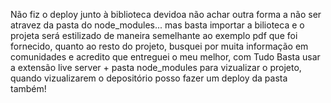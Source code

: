 Não fiz o deploy junto à biblioteca devidoa não achar outra forma a não ser atravez da pasta do node_modules... mas basta importar a bilioteca e o projeta será estilizado de maneira semelhante ao exemplo pdf que foi fornecido, quanto ao resto do projeto, busquei por muita informação em comunidades e acredito que entreguei o meu melhor, com Tudo Basta usar a extensão live server + pasta node_modules para vizualizar o projeto, quando vizualizarem o depositório posso fazer um deploy da pasta também!
